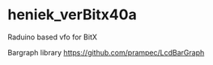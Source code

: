 # heniek_verBitx40a
Raduino based vfo for BitX

Bargraph library https://github.com/prampec/LcdBarGraph
